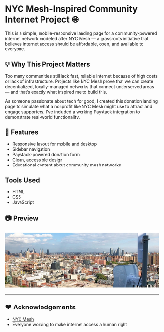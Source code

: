 # NYC Mesh-Inspired Community Internet Project 🌐
This is a simple, mobile-responsive landing page for a community-powered internet network modeled after NYC Mesh — a grassroots initiative that believes internet access should be affordable, open, and available to everyone.

## 💡 Why This Project Matters

Too many communities still lack fast, reliable internet because of high costs or lack of infrastructure. Projects like NYC Mesh prove that we can create decentralized, locally-managed networks that connect underserved areas — and that’s exactly what inspired me to build this.

As someone passionate about tech for good, I created this donation landing page to simulate what a nonprofit like NYC Mesh might use to attract and engage supporters. I’ve included a working Paystack integration to demonstrate real-world functionality.

## 🚀 Features

- Responsive layout for mobile and desktop
- Sidebar navigation
- Paystack-powered donation form
- Clean, accessible design
- Educational content about community mesh networks

## Tools Used
- HTML
- CSS
- JavaScript

## 📷 Preview

![Landing Page Screenshot](./nyc_screen.jpg)

---

## ❤️ Acknowledgements

- [NYC Mesh](https://www.nycmesh.net/)
- Everyone working to make internet access a human right

